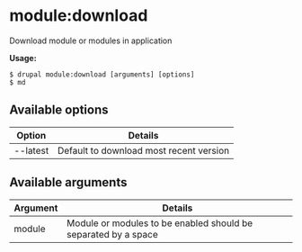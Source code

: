# module:download
Download module or modules in application

**Usage:**
```
$ drupal module:download [arguments] [options]
$ md  
```

## Available options
Option | Details
-------|-------------
--latest | Default to download most recent version

## Available arguments
Argument | Details
---------|-------------
module | Module or modules to be enabled should be separated by a space
